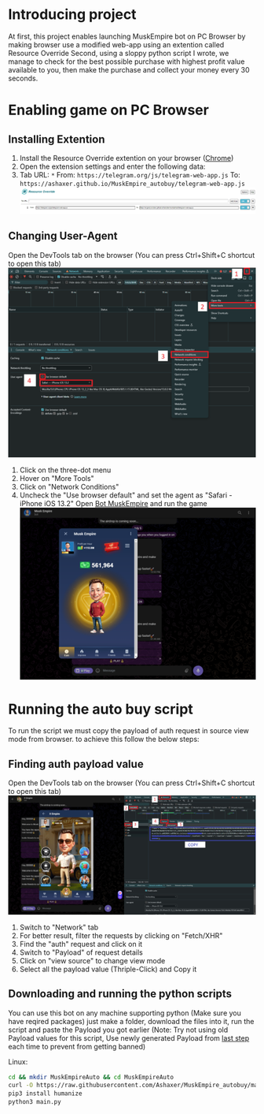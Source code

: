 # Introducing project
At first, this project enables launching MuskEmpire bot on PC Browser by making browser use a modified web-app using an extention called Resource Override
Second, using a sloppy python script I wrote, we manage to check for the best possible purchase with highest profit value available to you, then make the purchase and collect your money every 30 seconds.

# Enabling game on PC Browser
## Installing Extention
1. Install the Resource Override extention on your browser ([Chrome](https://chromewebstore.google.com/detail/resource-override/pkoacgokdfckfpndoffpifphamojphii))
2. Open the extension settings and enter the following data:
3. Tab URL: `*` From: `https://telegram.org/js/telegram-web-app.js` To: `https://ashaxer.github.io/MuskEmpire_autobuy/telegram-web-app.js`
![Extension settings](settings.png)

## Changing User-Agent
Open the DevTools tab on the browser (You can press Ctrl+Shift+C shortcut to open this tab)
![User-Agent Settings](user-agent.png)
1. Click on the three-dot menu
2. Hover on "More Tools"
3. Click on "Network Conditions"
4. Uncheck the "Use browser default" and set the agent as "Safari - iPhone iOS 13.2"
Open [Bot MuskEmpire](https://web.telegram.org/k/#?tgaddr=tg%3A%2F%2Fresolve%3Fdomain%3Dmuskempire_bot%26appname%3Dgame%26startapp%3Dhero521693536) and run the game
![Result](result.png)

# Running the auto buy script
To run the script we must copy the payload of auth request in source view mode from browser. to achieve this follow the below steps:
## Finding auth payload value
Open the DevTools tab on the browser (You can press Ctrl+Shift+C shortcut to open this tab)
![DevTools](Payload.jpg)
1. Switch to "Network" tab
2. For better result, filter the requests by clicking on "Fetch/XHR"
3. Find  the "auth" request and click on it
4. Switch to "Payload" of request details
5. Click on "view source" to change view mode
6. Select all the payload value (Thriple-Click) and Copy it

## Downloading and running the python scripts
You can use this bot on any machine supporting python
(Make sure you have reqired packages)
just make a folder, download the files into it, run the script and paste the Payload  you got earlier
(Note: Try not using old Payload values for this script, Use newly generated Payload from [last step](https://github.com/Ashaxer/MuskEmpire_autobuy/blob/main/README.md#finding-auth-payload-value) each time to prevent from getting banned)

Linux:
```bash
cd && mkdir MuskEmpireAuto && cd MuskEmpireAuto
curl -O https://raw.githubusercontent.com/Ashaxer/MuskEmpire_autobuy/main/ElonAutoBuy.py
pip3 install humanize
python3 main.py
```
